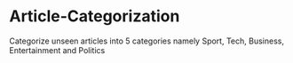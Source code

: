 # Article-Categorization
 Categorize unseen articles into 5 categories namely Sport, Tech, Business, Entertainment and Politics
